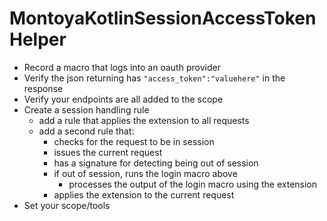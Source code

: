 # MontoyaKotlinSessionAccessTokenHelper

- Record a macro that logs into an oauth provider
- Verify the json returning has `"access_token":"valuehere"` in the response
- Verify your endpoints are all added to the scope
- Create a session handling rule
  - add a rule that applies the extension to all requests
  - add a second rule that:
    - checks for the request to be in session
    - issues the current request
    - has a signature for detecting being out of session
    - if out of session, runs the login macro above
      - processes the output of the login macro using the extension
    - applies the extension to the current request
- Set your scope/tools